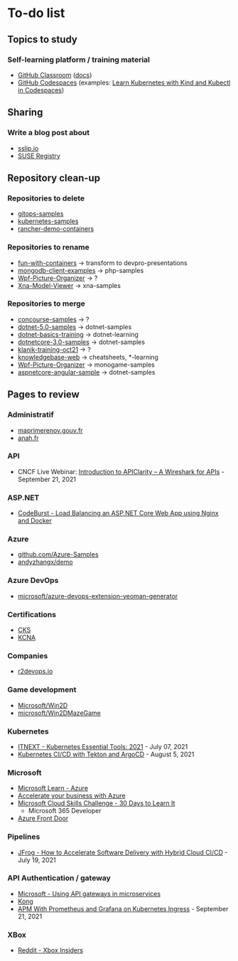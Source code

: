 # To-do list

## Topics to study

### Self-learning platform / training material

* [GitHub Classroom](https://classroom.github.com/) ([docs](https://docs.github.com/en/education/manage-coursework-with-github-classroom/get-started-with-github-classroom/basics-of-setting-up-github-classroom))
* [GitHub Codespaces](https://github.com/features/codespaces) (examples: [Learn Kubernetes with Kind and Kubectl in Codespaces](https://github.com/craiglpeters/try-kind-in-codespaces))

## Sharing

### Write a blog post about

* [sslip.io](https://sslip.io/)
* [SUSE Registry](https://registry.suse.com/)

## Repository clean-up

### Repositories to delete

* [gitops-samples](https://github.com/devpro/gitops-samples)
* [kubernetes-samples](https://github.com/devpro/kubernetes-samples)
* [rancher-demo-containers](https://github.com/devpro/rancher-demo-containers)

### Repositories to rename

* [fun-with-containers](https://github.com/devpro/fun-with-containers) -> transform to devpro-presentations
* [mongodb-client-examples](https://github.com/devpro/mongodb-client-examples) -> php-samples
* [Wpf-Picture-Organizer](https://github.com/devpro/Wpf-Picture-Organizer) -> ?
* [Xna-Model-Viewer](Xna-Model-Viewer) -> xna-samples

### Repositories to merge

* [concourse-samples](https://github.com/devpro/concourse-samples) -> ?
* [dotnet-5.0-samples](https://github.com/devpro/dotnet-5.0-samples) -> dotnet-samples
* [dotnet-basics-training](https://github.com/devpro/dotnet-basics-training) -> dotnet-learning
* [dotnetcore-3.0-samples](https://github.com/devpro/dotnetcore-3.0-samples) -> dotnet-samples
* [klanik-training-oct21](https://github.com/devpro/klanik-training-oct21) -> ?
* [knowledgebase-web](https://github.com/devpro/knowledgebase-web) -> cheatsheets, *-learning
* [Wpf-Picture-Organizer](https://github.com/devpro/Wpf-Picture-Organizer) -> monogame-samples
* [aspnetcore-angular-sample](https://github.com/devpro/aspnetcore-angular-sample) -> dotnet-samples

## Pages to review

### Administratif

* [maprimerenov.gouv.fr](https://www.maprimerenov.gouv.fr)
* [anah.fr](https://www.anah.fr/)

### API

* CNCF Live Webinar: [Introduction to APIClarity – A Wireshark for APIs](https://community.cncf.io/events/details/cncf-cncf-online-programs-presents-cncf-live-webinar-introduction-to-apiclarity-a-wireshark-for-apis/) - September 21, 2021

### ASP.NET

* [CodeBurst - Load Balancing an ASP.NET Core Web App using Nginx and Docker](https://codeburst.io/load-balancing-an-asp-net-core-web-app-using-nginx-and-docker-66753eb08204)

### Azure

* [github.com/Azure-Samples](https://github.com/Azure-Samples)
* [andyzhangx/demo](https://github.com/andyzhangx/demo)

### Azure DevOps

* [microsoft/azure-devops-extension-yeoman-generator](https://github.com/microsoft/azure-devops-extension-yeoman-generator)

### Certifications

* [CKS](https://training.linuxfoundation.org/certification/certified-kubernetes-security-specialist/)
* [KCNA](https://training.linuxfoundation.org/certification/kubernetes-cloud-native-associate/)

### Companies

* [r2devops.io](https://r2devops.io/)

### Game development

* [Microsoft/Win2D](https://github.com/Microsoft/Win2D)
* [microsoft/Win2DMazeGame](https://github.com/microsoft/Win2DMazeGame)

### Kubernetes

* [ITNEXT - Kubernetes Essential Tools: 2021](https://itnext.io/kubernetes-essential-tools-2021-def12e84c572) - July 07, 2021
* [Kubernetes CI/CD with Tekton and ArgoCD](https://piotrminkowski.com/2021/08/05/kubernetes-ci-cd-with-tekton-and-argocd/) - August 5, 2021

### Microsoft

* [Microsoft Learn - Azure](https://docs.microsoft.com/fr-fr/learn/azure/)
* [Accelerate your business with Azure](https://partner.microsoft.com/en-us/azureskills)
* [Microsoft Cloud Skills Challenge - 30 Days to Learn It](https://developer.microsoft.com/en-us/offers/30-days-to-learn-it)
  - Microsoft 365 Developer
* [Azure Front Door](https://azure.microsoft.com/en-us/services/frontdoor/)

### Pipelines

* [JFrog - How to Accelerate Software Delivery with Hybrid Cloud CI/CD](https://jfrog.com/blog/how-to-accelerate-software-delivery-with-hybrid-cloud-ci-cd/) - July 19, 2021

### API Authentication / gateway

* [Microsoft - Using API gateways in microservices](https://docs.microsoft.com/en-us/azure/architecture/microservices/design/gateway)
* [Kong](https://konghq.com/kong/)
* [APM With Prometheus and Grafana on Kubernetes Ingress](https://konghq.com/blog/prometheus-grafana-kubernetes/) - September 21, 2021

### XBox

* [Reddit - Xbox Insiders](https://www.reddit.com/r/xboxinsiders/wiki/xgspreview/gettingstarted#wiki_xbox_cloud_gaming_verified_devices)
